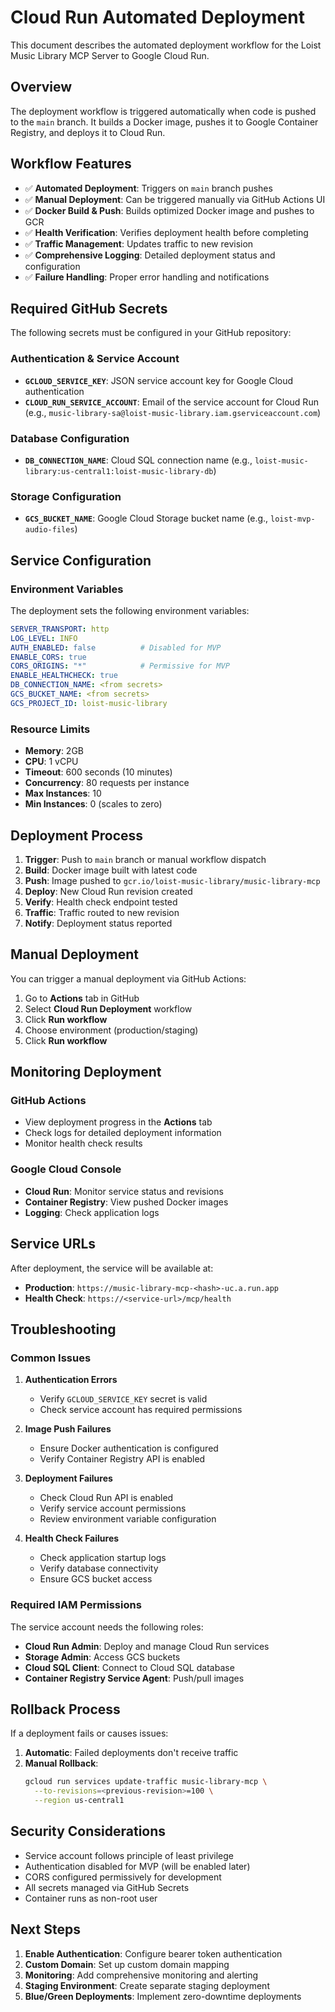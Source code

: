 # Cloud Run Automated Deployment

This document describes the automated deployment workflow for the Loist Music Library MCP Server to Google Cloud Run.

## Overview

The deployment workflow is triggered automatically when code is pushed to the `main` branch. It builds a Docker image, pushes it to Google Container Registry, and deploys it to Cloud Run.

## Workflow Features

- ✅ **Automated Deployment**: Triggers on `main` branch pushes
- ✅ **Manual Deployment**: Can be triggered manually via GitHub Actions UI
- ✅ **Docker Build & Push**: Builds optimized Docker image and pushes to GCR
- ✅ **Health Verification**: Verifies deployment health before completing
- ✅ **Traffic Management**: Updates traffic to new revision
- ✅ **Comprehensive Logging**: Detailed deployment status and configuration
- ✅ **Failure Handling**: Proper error handling and notifications

## Required GitHub Secrets

The following secrets must be configured in your GitHub repository:

### Authentication & Service Account
- **`GCLOUD_SERVICE_KEY`**: JSON service account key for Google Cloud authentication
- **`CLOUD_RUN_SERVICE_ACCOUNT`**: Email of the service account for Cloud Run (e.g., `music-library-sa@loist-music-library.iam.gserviceaccount.com`)

### Database Configuration
- **`DB_CONNECTION_NAME`**: Cloud SQL connection name (e.g., `loist-music-library:us-central1:loist-music-library-db`)

### Storage Configuration
- **`GCS_BUCKET_NAME`**: Google Cloud Storage bucket name (e.g., `loist-mvp-audio-files`)

## Service Configuration

### Environment Variables
The deployment sets the following environment variables:

```yaml
SERVER_TRANSPORT: http
LOG_LEVEL: INFO
AUTH_ENABLED: false          # Disabled for MVP
ENABLE_CORS: true
CORS_ORIGINS: "*"            # Permissive for MVP
ENABLE_HEALTHCHECK: true
DB_CONNECTION_NAME: <from secrets>
GCS_BUCKET_NAME: <from secrets>
GCS_PROJECT_ID: loist-music-library
```

### Resource Limits
- **Memory**: 2GB
- **CPU**: 1 vCPU
- **Timeout**: 600 seconds (10 minutes)
- **Concurrency**: 80 requests per instance
- **Max Instances**: 10
- **Min Instances**: 0 (scales to zero)

## Deployment Process

1. **Trigger**: Push to `main` branch or manual workflow dispatch
2. **Build**: Docker image built with latest code
3. **Push**: Image pushed to `gcr.io/loist-music-library/music-library-mcp`
4. **Deploy**: New Cloud Run revision created
5. **Verify**: Health check endpoint tested
6. **Traffic**: Traffic routed to new revision
7. **Notify**: Deployment status reported

## Manual Deployment

You can trigger a manual deployment via GitHub Actions:

1. Go to **Actions** tab in GitHub
2. Select **Cloud Run Deployment** workflow
3. Click **Run workflow**
4. Choose environment (production/staging)
5. Click **Run workflow**

## Monitoring Deployment

### GitHub Actions
- View deployment progress in the **Actions** tab
- Check logs for detailed deployment information
- Monitor health check results

### Google Cloud Console
- **Cloud Run**: Monitor service status and revisions
- **Container Registry**: View pushed Docker images
- **Logging**: Check application logs

## Service URLs

After deployment, the service will be available at:
- **Production**: `https://music-library-mcp-<hash>-uc.a.run.app`
- **Health Check**: `https://<service-url>/mcp/health`

## Troubleshooting

### Common Issues

1. **Authentication Errors**
   - Verify `GCLOUD_SERVICE_KEY` secret is valid
   - Check service account has required permissions

2. **Image Push Failures**
   - Ensure Docker authentication is configured
   - Verify Container Registry API is enabled

3. **Deployment Failures**
   - Check Cloud Run API is enabled
   - Verify service account permissions
   - Review environment variable configuration

4. **Health Check Failures**
   - Check application startup logs
   - Verify database connectivity
   - Ensure GCS bucket access

### Required IAM Permissions

The service account needs the following roles:
- **Cloud Run Admin**: Deploy and manage Cloud Run services
- **Storage Admin**: Access GCS buckets
- **Cloud SQL Client**: Connect to Cloud SQL database
- **Container Registry Service Agent**: Push/pull images

## Rollback Process

If a deployment fails or causes issues:

1. **Automatic**: Failed deployments don't receive traffic
2. **Manual Rollback**:
   ```bash
   gcloud run services update-traffic music-library-mcp \
     --to-revisions=<previous-revision>=100 \
     --region us-central1
   ```

## Security Considerations

- Service account follows principle of least privilege
- Authentication disabled for MVP (will be enabled later)
- CORS configured permissively for development
- All secrets managed via GitHub Secrets
- Container runs as non-root user

## Next Steps

1. **Enable Authentication**: Configure bearer token authentication
2. **Custom Domain**: Set up custom domain mapping
3. **Monitoring**: Add comprehensive monitoring and alerting
4. **Staging Environment**: Create separate staging deployment
5. **Blue/Green Deployments**: Implement zero-downtime deployments

